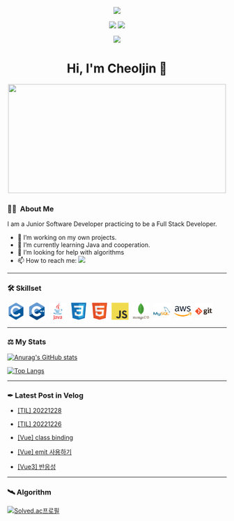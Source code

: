 <p align="center"><img src="https://media.giphy.com/media/Ll22OhMLAlVDb8UQWe/giphy.gif" width="100"/></p>
<p align="center">
<a href="https://velog.io/@pc_jin"><img src="https://img.shields.io/badge/Velog-20C997?style=for-the-badge&logo=Velog&logoColor=white"></a>
<a href="https://www.instagram.com/c__jjiinn2/"><img src="https://img.shields.io/badge/Instagram-E4405F?style=for-the-badge&logo=Instagram&logoColor=white"></a>
</p>

<p align="center"><img src="https://hits.seeyoufarm.com/api/count/incr/badge.svg?url=https%3A%2F%2Fgithub.com%2Fdevpcjin%2Fhit-counter&count_bg=%23501E79&title_bg=%23555555&icon=github.svg&icon_color=%23E7E7E7&title=hits&edge_flat=false"/></p>

<div align=center><h1>Hi, I'm Cheoljin 👋</h1></div>
<p align="center"><img src="https://media.giphy.com/media/xT9IgzoKnwFNmISR8I/giphy.gif" height="250" width="500"/></p>

### :woman_technologist: &nbsp;About Me
I am a Junior Software Developer practicing to be a Full Stack Developer.
- 🔭 I’m working on my own projects.
- 🌱 I’m currently learning Java and cooperation.
- 🤔 I’m looking for help with algorithms
- 📫 How to reach me: <a href="mailto:sgn03077@gmail.com"><img src="https://img.shields.io/badge/Gmail-EA4335?style=for-the-badge&logo=Gmail&logoColor=white" height="20"></a>
---

### 🛠 Skillset
<!-- <div>
<h3>Backend</h3>
<img src="https://img.shields.io/badge/Python-3776AB?style=for-the-badge&logo=Python&logoColor=white">
<img src="https://img.shields.io/badge/C++-00599C?style=for-the-badge&logo=C%2B%2B&logoColor=white">
<img src="https://img.shields.io/badge/C-A8B9CC?style=for-the-badge&logo=C&logoColor=white">
<img src="https://img.shields.io/badge/Java-007396?style=for-the-badge&logo=Java&logoColor=white">
<img src="https://img.shields.io/badge/JavaScript-F7DF1E?style=for-the-badge&logo=JavaScript&logoColor=white">
<h3>Frontend</h3>
<img src="https://img.shields.io/badge/HTML-E34F26?style=for-the-badge&logo=HTML5&logoColor=white">
<img src="https://img.shields.io/badge/CSS-1572B6?style=for-the-badge&logo=CSS3&logoColor=white">
<img src="https://img.shields.io/badge/Bulma-00D1B2?style=for-the-badge&logo=Bulma&logoColor=white">
<img src="https://img.shields.io/badge/Bootstrap-7952B3?style=for-the-badge&logo=Bootstrap&logoColor=white">
<h3>Database</h3>
<img src="https://img.shields.io/badge/MongoDB-47A248?style=for-the-badge&logo=MongoDB&logoColor=white">
<img src="https://img.shields.io/badge/MySQL-4479A1?style=for-the-badge&logo=MySQL&logoColor=white">
</div> -->
<p>
<img src="https://github.com/devicons/devicon/blob/master/icons/c/c-original.svg" title="C" alt="C" width="40" height="40"/>&nbsp;
<img src="https://github.com/devicons/devicon/blob/master/icons/cplusplus/cplusplus-original.svg" title="Cplusplus" alt="Cplusplus" width="40" height="40"/>&nbsp;
<img src="https://github.com/devicons/devicon/blob/master/icons/java/java-original-wordmark.svg" title="Java" alt="Java" width="40" height="40"/>&nbsp;
<img src="https://github.com/devicons/devicon/blob/master/icons/css3/css3-original.svg"  title="CSS3" alt="CSS" width="40" height="40"/>&nbsp;
<img src="https://github.com/devicons/devicon/blob/master/icons/html5/html5-original.svg" title="HTML5" alt="HTML" width="40" height="40"/>&nbsp;
<img src="https://github.com/devicons/devicon/blob/master/icons/javascript/javascript-original.svg" title="JavaScript" alt="JavaScript" width="40" height="40"/>&nbsp;
<img src="https://github.com/devicons/devicon/blob/master/icons/mongodb/mongodb-original-wordmark.svg" title="MongoDB"  alt="MongoDB" width="40" height="40"/>&nbsp;
<img src="https://github.com/devicons/devicon/blob/master/icons/mysql/mysql-original-wordmark.svg" title="MySQL"  alt="MySQL" width="40" height="40"/>&nbsp;
<img src="https://github.com/devicons/devicon/blob/master/icons/amazonwebservices/amazonwebservices-original-wordmark.svg" title="AWS" alt="AWS" width="40" height="40"/>&nbsp;
<img src="https://github.com/devicons/devicon/blob/master/icons/git/git-original-wordmark.svg" title="Git" **alt="Git" width="40" height="40"/>&nbsp;
</p>

---

### ⚖ My Stats
<div>

[![Anurag's GitHub stats](https://github-readme-stats.vercel.app/api?username=devpcjin&theme=dark&show_icons=true)](https://github.com/anuraghazra/github-readme-stats)
  
[![Top Langs](https://github-readme-stats.vercel.app/api/top-langs/?username=devpcjin&layout=compact&theme=dark)](https://github.com/anuraghazra/github-readme-stats)
</div>

---

### ✒ Latest Post in Velog
<!--VELOG:START-->
- [[TIL] 20221228](https://velog.io/@pc_jin/TIL-20221228)

- [[TIL] 20221226](https://velog.io/@pc_jin/TIL-20221226)

- [[Vue] class binding](https://velog.io/@pc_jin/Vue-class-binding)

- [[Vue] emit 사용하기](https://velog.io/@pc_jin/Vue-emit-%EC%82%AC%EC%9A%A9%ED%95%98%EA%B8%B0)

- [[Vue3] 반응성](https://velog.io/@pc_jin/Vue3-%EB%B0%98%EC%9D%91%EC%84%B1)

<!--VELOG:END-->

---

### 🛰 Algorithm
[![Solved.ac프로필](http://mazassumnida.wtf/api/v2/generate_badge?boj=sgn03077)](https://solved.ac/sgn03077)
<!--
**devpcjin/devpcjin** is a ✨ _special_ ✨ repository because its `README.md` (this file) appears on your GitHub profile.

Here are some ideas to get you started:

- 🔭 I’m currently working on ...
- 🌱 I’m currently learning ...
- 👯 I’m looking to collaborate on ...
- 🤔 I’m looking for help with ...
- 💬 Ask me about ...
- 📫 How to reach me: ...
- 😄 Pronouns: ...
- ⚡ Fun fact: ...
-->
